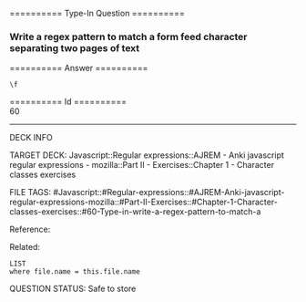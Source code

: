 ========== Type-In Question ==========

###  Write a regex pattern to match a form feed character separating two pages of text  

========== Answer ==========  

`\f`

========== Id ==========  
60

---

DECK INFO

TARGET DECK: Javascript::Regular expressions::AJREM - Anki javascript regular expressions - mozilla::Part II - Exercises::Chapter 1 - Character classes exercises

FILE TAGS: #Javascript::#Regular-expressions::#AJREM-Anki-javascript-regular-expressions-mozilla::#Part-II-Exercises::#Chapter-1-Character-classes-exercises::#60-Type-in-write-a-regex-pattern-to-match-a

Reference:

Related:

```dataview
LIST
where file.name = this.file.name
```


QUESTION STATUS: Safe to store
